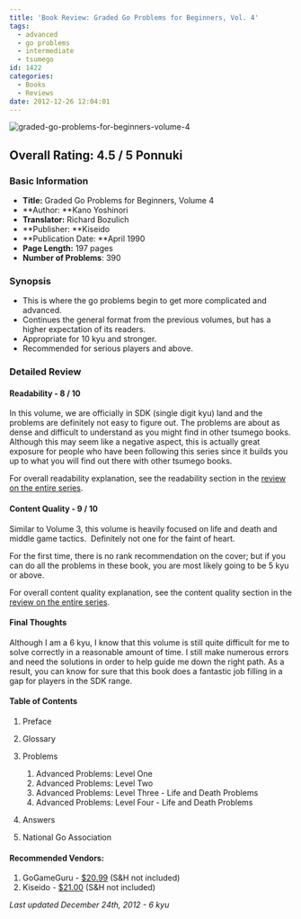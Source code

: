 ```yaml
---
title: 'Book Review: Graded Go Problems for Beginners, Vol. 4'
tags:
  - advanced
  - go problems
  - intermediate
  - tsumego
id: 1422
categories:
  - Books
  - Reviews
date: 2012-12-26 12:04:01
---
```


![graded-go-problems-for-beginners-volume-4](http://www.bengozen.com/wp-content/uploads/2012/12/graded-go-problems-for-beginners-volume-4.jpg)

## Overall Rating: 4.5 / 5 Ponnuki

### Basic Information

*   **Title:** Graded Go Problems for Beginners, Volume 4
*   **Author: **Kano Yoshinori
*   **Translator:** Richard Bozulich
*   **Publisher: **Kiseido
*   **Publication Date: **April 1990
*   **Page Length:** 197 pages
*   **Number of Problems**: 390

### Synopsis

*   This is where the go problems begin to get more complicated and advanced.
*   Continues the general format from the previous volumes, but has a higher expectation of its readers.
*   Appropriate for 10 kyu and stronger.
*   Recommended for serious players and above.
<!--more-->

### Detailed Review

#### Readability - 8 / 10

In this volume, we are officially in SDK (single digit kyu) land and the problems are definitely not easy to figure out. The problems are about as dense and difficult to understand as you might find in other tsumego books. Although this may seem like a negative aspect, this is actually great exposure for people who have been following this series since it builds you up to what you will find out there with other tsumego books.

For overall readability explanation, see the readability section in the [review on the entire series](http://www.bengozen.com/book-review-graded-go-problems-for-beginners-series/ "Book Review: Graded Go Problems for Beginners Series").

#### Content Quality - 9 / 10

Similar to Volume 3, this volume is heavily focused on life and death and middle game tactics.  Definitely not one for the faint of heart.

For the first time, there is no rank recommendation on the cover; but if you can do all the problems in these book, you are most likely going to be 5 kyu or above.

For overall content quality explanation, see the content quality section in the [review on the entire series](http://www.bengozen.com/book-review-graded-go-problems-for-beginners-series/ "Book Review: Graded Go Problems for Beginners Series").

#### Final Thoughts

Although I am a 6 kyu, I know that this volume is still quite difficult for me to solve correctly in a reasonable amount of time. I still make numerous errors and need the solutions in order to help guide me down the right path. As a result, you can know for sure that this book does a fantastic job filling in a gap for players in the SDK range.

#### Table of Contents

1.  Preface
2.  Glossary
3.  Problems

    1.  Advanced Problems: Level One
    2.  Advanced Problems: Level Two
    3.  Advanced Problems: Level Three - Life and Death Problems
    4.  Advanced Problems: Level Four - Life and Death Problems

4.  Answers
5.  National Go Association

#### Recommended Vendors:

1.  GoGameGuru - [$20.99](http://shop.gogameguru.com/graded-go-problems-for-beginners-volume-3/?acc=e4da3b7fbbce2345d7772b0674a318d5) (S&amp;H not included)
2.  Kiseido - [$21.00](http://kiseido.com/go_books.htm) (S&amp;H not included)

_Last updated December 24th, 2012 - 6 kyu_